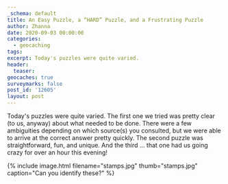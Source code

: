 ```yaml
---
_schema: default
title: An Easy Puzzle, a “HARD” Puzzle, and a Frustrating Puzzle
author: Zhanna
date: 2020-09-03 00:00:00
categories:
  - geocaching
tags:
excerpt: Today's puzzles were quite varied.
header:
  teaser:
geocaches: true
surveymarks: false
post_id: '12605'
layout: post
---
```

Today's puzzles were quite varied. The first one we tried was pretty clear (to us, anyway) about what needed to be done. There were a few ambiguities depending on which source(s) you consulted, but we were able to arrive at the correct answer pretty quickly. The second puzzle was straightforward, fun, and unique. And the third ... that one had us going crazy for over an hour this evening\!

{% include image.html filename="stamps.jpg" thumb="stamps.jpg" caption="Can you identify these?" %}
